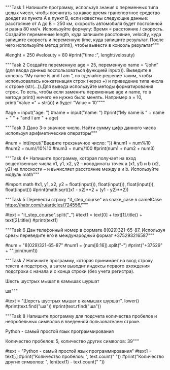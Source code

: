 """Task 1
Напишите программу, используя знания о переменных типа целых чисел, чтобы посчитать за какое время транспортное
средство доедет из пункта А в пункт В, если известны следующие данные: расстояние от А до В = 250 км, скорость
автомобиля будет постоянной и равна 80 км/ч. Используйте формулу: Время = расстояние / скорость. Создайте переменные
length, куда запишите расстояние, velocity, куда запишите скорость и переменную time, куда запишите результат. После
чего используйте метод print(), чтобы вывести в консоль результат"""

#lenght = 250
#velosuty = 80
#print("time :", lenght/velosuty)

"""Task 2
Создайте переменную age = 25, переменную name = “John” (для ввода данных воспользоваться функцией input()). 
Выведите в консоль “My name is and I am ”, но сделайте решение таким, чтобы использовалась конкатенация строк (через +)
и приведение типа числа к строке (str(...)).Для вывода используйте методы форматирования строк. То есть, чтобы если 
заменить переменные age и name, то в методе print() ничего не нужно было менять. Например a = 10, 
print(“Value =” + str(a)) и будет “Value = 10”"""

#age = input("age: ")
#name = input("name: ")
#print("My name is " + name + " " + "and I am " + age)

"""Task 3
Дано 3-х значное число. Найти сумму цифр данного числа используя арифметические операторы"""

#num = int(input("Введите трехзначное число: "))
#num1 = num%10
#num2 = num//10%10
#num3 = num//100
#print(num1 + num2 + num3)

"""Task 4*
Напишите программу, которая получает на вход вещественные числа x1, y1, х2, y2 – координаты точек a 
(x1, y1) и b (х2, y2) на плоскости – и вычисляет расстояние между a и b. Используйте модуль math"""

#import math
#x1, y1, x2, y2  = float(input()), float(input()), float(input()), float(input())
#print(math.sqrt((x1 - x2)**2 + (y1 - y2)**2))


"""Task 5
Перевести строку "it_step_course" из snake_case в camelCase https://habr.com/ru/articles/724556/"""

#text = "it_step_course".split("_")
#text1 = text[0] + text[1].title() + text[2].title()
#print(text1)


"""Task 6
Дан телефонный номер в формате 8(029)321-65-87. Используя срезы переведите его в международный формат +375293216587"""

#num = "8(029)321-65-87"
#num1 = (num[6:16]).split("-")
#print("+37529" + "".join(num1))

"""Task 7
Напишите программу, которая принимает на вход строку текста и подстроку, а затем выводит индексы первого вхождения 
подстроки с начала и с конца строки (без учета регистра).

Шесть шустрых мышат в камышах шуршат

ша"""

#text = "Шерсть шустрых мышат в камышах шуршат". lower()
#print(text.find("ша"))
#print(text.rfind("ша"))

"""Task 8
Напишите программу для подсчета количества пробелов и непробельных символов в введенной пользователем строке.

Python - самый простой язык программирования

Количество пробелов: 5, количество других символов: 39"""

#text = "Python - самый простой язык программирования"
#text1 = text[:]
#print("Количество пробелов: ", text.count(" "))
#print("Количество других символов: ", len(text1) - text.count(" "))
